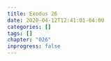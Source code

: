 ```yaml
---
title: Exodus 26
date: 2020-04-12T12:41:01-04:00
categories: []
tags: []
chapter: "026"
inprogress: false
---
```


